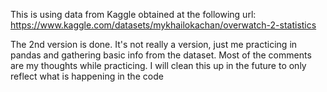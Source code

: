 This is using data from Kaggle obtained at the following url: https://www.kaggle.com/datasets/mykhailokachan/overwatch-2-statistics

The 2nd version is done. It's not really a version, just me practicing in pandas and gathering basic info from the dataset. Most of the comments are my thoughts while practicing. I will clean this up in the future to only reflect what is happening in the code